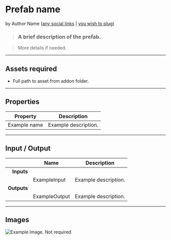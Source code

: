 # Prefab name
by Author Name ([any social links](https://example.com) | [you wish to plug](https://example.com))

> ### A brief description of the prefab.

> More details if needed.

---

## Assets required

- Full path to asset from addon folder.

---

## Properties

| Property | Description |
| - | - |
| Example name | Example description.

---

## Input / Output

|| Name | Description |
| -: | - | - |
| **Inputs**
|| ExampleInput | Example description.
| **Outputs**
|| ExampleOutput | Example description.

---

## Images

![Example image. Not required](example_image.jpg)